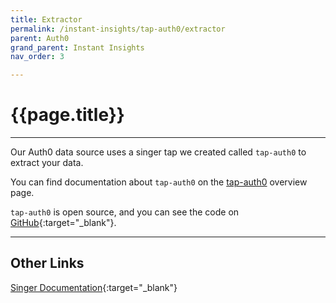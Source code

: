 ```yaml
---
title: Extractor
permalink: /instant-insights/tap-auth0/extractor
parent: Auth0
grand_parent: Instant Insights
nav_order: 3

---
```


# {{page.title}}

---

Our Auth0 data source uses a singer tap we created called `tap-auth0` to extract your data. 

You can find documentation about `tap-auth0` on the [tap-auth0]({{site.baseurl}}/instant-insights/tap-auth0/) overview page.

`tap-auth0` is open source, and you can see the code on [GitHub](https://github.com/Matatika/tap-auth0){:target="_blank"}.

---

## Other Links

[Singer Documentation](https://github.com/singer-io/getting-started){:target="_blank"}
